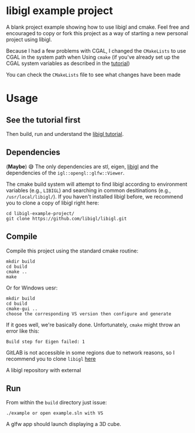 # libigl example project

A blank project example showing how to use libigl and cmake. Feel free and
encouraged to copy or fork this project as a way of starting a new personal
project using libigl.

Because I had a few problems with CGAL, I changed the `CMakeLists` to use CGAL in the system path when Using `cmake`
(if you've already set up the CGAL system variables as described in the [tutorial](https://doc.cgal.org/latest/Manual/general_intro.html))

You can check the `CMakeLists` file to see what changes have been made

# Usage

## See the tutorial first

Then build, run and understand the [libigl tutorial](http://libigl.github.io/libigl/tutorial/).

## Dependencies

(**Maybe**) :sweat_smile: The only dependencies are stl, eigen, [libigl](http://libigl.github.io/libigl/) and
the dependencies of the `igl::opengl::glfw::Viewer`.

The cmake build system will attempt to find libigl according to environment variables (e.g., `LIBIGL`) and searching in common desitinations (e.g., `/usr/local/libigl/`). If you haven't installed libigl before, we recommend you to clone a copy of libigl right here:

    cd libigl-example-project/
    git clone https://github.com/libigl/libigl.git
    
## Compile

Compile this project using the standard cmake routine:

    mkdir build
    cd build
    cmake ..
    make
    
Or for Windows uesr:

    mkdir build
    cd build
    cmake-gui ..
    choose the corresponding VS version then configure and generate
    
If it goes well, we're basically done. Unfortunately, `cmake` might throw an error like this:

    Build step for Eigen failed: 1

GitLAB is not accessible in some regions due to network reasons, so I recommend you to clone `libigl` [here](https://github.com/broccoli-97/libigl)

A libigl repository with external




## Run

From within the `build` directory just issue:

    ./example or open example.sln with VS

A glfw app should launch displaying a 3D cube.
